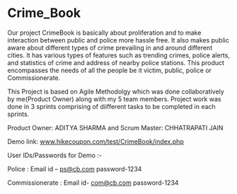 # Crime_Book


Our project CrimeBook is basically about proliferation and to make
interaction between public and police more hassle free. It also makes
public aware about different types of crime prevailing in and around
different cities. It has various types of features such as trending crimes,
police alerts, and statistics of crime and address of nearby police stations.
This product encompasses the needs of all the people be it victim, public,
police or Commissionerate.


This Project is based on Agile Methodolgy which was done collaboratively by me(Product Owner) 
along with my 5 team members.
Project work was done in 3 sprints comprising of diifferent tasks to be completed 
in each sprints.

Product Owner: ADITYA SHARMA and Scrum Master: CHHATRAPATI JAIN  

Demo link: www.hikecoupon.com/test/CrimeBook/index.php 

User IDs/Passwords for Demo :-

  Police :           Email id – ps@cb.com   password-1234
  
  Commissionerate :  Email id- com@cb.com   password-1234
  
  
